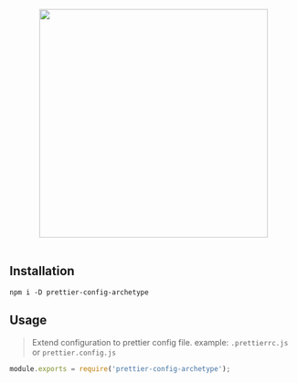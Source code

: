 <br />

<div align="center">
  <a href="https://prettier.io/">
    <img src="https://i.ibb.co/YPBz7Zv/prettier-config-archetype.png" width="400" />
  </a>
</div>

<br />

## Installation

```
npm i -D prettier-config-archetype
```

## Usage

> Extend configuration to prettier config file. example: `.prettierrc.js` or `prettier.config.js`

```js
module.exports = require('prettier-config-archetype');
```
